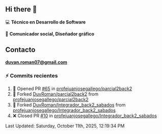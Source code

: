 ## Hi there 👋

:computer: **Técnico en Desarrollo de Software**

:pencil: **Comunicador social, Diseñador gráfico**

## Contacto

**<duvan.roman07@gmail.com>**

### :zap: Commits recientes
<!--RECENT_ACTIVITY:start-->
1. 💪 Opened PR [#65](https://github.com/profejuanjosegallego/parcial2back2/pull/65) in [profejuanjosegallego/parcial2back2](https://github.com/profejuanjosegallego/parcial2back2)<br>
2. 🔱 Forked [DuvRoman/parcial2back2](https://github.com/DuvRoman/parcial2back2) from [profejuanjosegallego/parcial2back2](https://github.com/profejuanjosegallego/parcial2back2)<br>
3. 🔱 Forked [DuvRoman/Integrador_back2_sabados](https://github.com/DuvRoman/Integrador_back2_sabados) from [profejuanjosegallego/Integrador_back2_sabados](https://github.com/profejuanjosegallego/Integrador_back2_sabados)<br>
4. ❌ Closed PR [#10](https://github.com/profejuanjosegallego/Integrador_back2_sabados/pull/10) in [profejuanjosegallego/Integrador_back2_sabados](https://github.com/profejuanjosegallego/Integrador_back2_sabados)<br>
<!--RECENT_ACTIVITY:end-->
<!--RECENT_ACTIVITY:last_update-->
Last Updated: Saturday, October 11th, 2025, 12:19:34 PM
<!--RECENT_ACTIVITY:last_update_end-->
